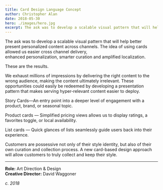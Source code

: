 ```yaml
---
title: Card Design Language Concept
author: Christopher Alan
date: 2018-05-30
hero: ./images/hero.jpg
excerpt: The ask was to develop a scalable visual pattern that will help better present personalized content across channels.
---
```


The ask was to develop a scalable visual pattern that will help better present personalized content across channels. The idea of using cards allowed us easier cross channel delivery, enhanced personalization, smarter curation and amplified localization.

These are the results.

We exhaust millions of impressions by delivering the right content to the wrong audience, making the content ultimately irrelevant. These opportunities could easily be redeemed by developing a presentation pattern that makes serving hyper-relevant content easier to deploy.

Story Cards—An entry point into a deeper level of engagement with a product, brand, or seasonal topic.

Product cards — Simplified pricing views allows us to display ratings, a favorites toggle, or local availability.

List cards — Quick glances of lists seamlessly guide users back into their experience.

Customers are possessive not only of their style identity, but also of their own curation and collection process. A new card-based design approach will allow customers to truly collect and keep their style.​​​​​​​

---

**Role:** Art Direction & Design  
**Creative Director:** David Waggoner

_c. 2018_